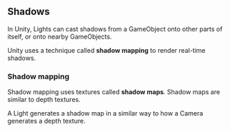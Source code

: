## Shadows
In Unity, Lights can cast shadows from a GameObject onto other parts of itself, or onto nearby GameObjects.

Unity uses a technique called **shadow mapping** to render real-time shadows.

### Shadow mapping
Shadow mapping uses textures called **shadow maps**. Shadow maps are similar to depth textures. 

 A Light generates a shadow map in a similar way to how a Camera generates a depth texture. 






